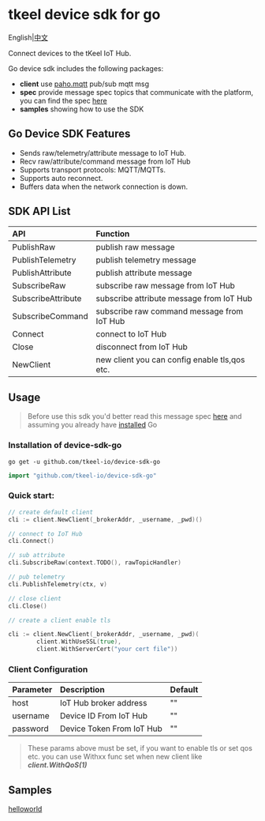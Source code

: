 # tkeel device sdk for go

English|[中文](README_zh.md)

Connect devices to the tKeel IoT Hub.

Go device sdk includes the following packages:

- __client__ use [paho.mqtt](github.com/eclipse/paho.mqtt.golang) pub/sub mqtt msg
- __spec__ provide message spec topics that communicate with the platform, you can find the
  spec [here](https://docs.tkeel.io/developer_cookbook/iothub/message_spec)
- __samples__ showing how to use the SDK

## Go Device SDK Features


- Sends raw/telemetry/attribute message to IoT Hub.
- Recv raw/attribute/command message from IoT Hub
- Supports transport protocols: MQTT/MQTTs.
- Supports auto reconnect.
- Buffers data when the network connection is down.

## SDK API List


|         API         | Function                                   |
| :------------------ | :----------------------------------------- |
| PublishRaw        | publish raw message |
| PublishTelemetry | publish  telemetry message|
| PublishAttribute  | publish attribute message |
| SubscribeRaw   | subscribe raw message from IoT Hub |
| SubscribeAttribute   | subscribe attribute message from IoT Hub |
| SubscribeCommand   | subscribe raw command message from IoT Hub |
| Connect      | connect to IoT Hub    |
| Close      | disconnect from IoT Hub |
| NewClient      | new client you can config enable tls,qos etc.    |

## Usage


> Before use this sdk you'd better read this message spec
[here](https://docs.tkeel.io/developer_cookbook/iothub/message_spec)
and assuming you already have [installed](https://golang.org/doc/install) Go

### Installation of device-sdk-go

``` shell
go get -u github.com/tkeel-io/device-sdk-go
```

```go
import "github.com/tkeel-io/device-sdk-go"
```

### Quick start:

```go
// create default client
cli := client.NewClient(_brokerAddr, _username, _pwd)()

// connect to IoT Hub
cli.Connect()

// sub attribute
cli.SubscribeRaw(context.TODO(), rawTopicHandler)

// pub telemetry
cli.PublishTelemetry(ctx, v)

// close client
cli.Close()
```

```go
// create a client enable tls

cli := client.NewClient(_brokerAddr, _username, _pwd)(
        client.WithUseSSL(true),
        client.WithServerCert("your cert file"))

```

### Client Configuration

|         Parameter   | Description        |           Default        |
| :------------------ | :------------------| :----------------------- |
|host |IoT Hub broker address| "" |
|username |Device ID From IoT Hub| "" |
|password |Device Token From IoT Hub| "" |

> These params above must be set, if you want to enable tls or set qos etc.
> you can use Withxx func set when new client like **_client.WithQoS(1)_**

## Samples
[helloworld](samples/helloworld.go)

